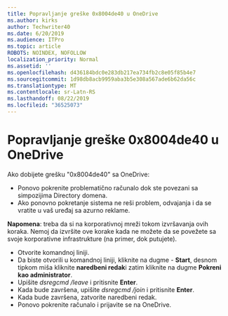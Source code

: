 ```yaml
---
title: Popravljanje greške 0x8004de40 u OneDrive
ms.author: kirks
author: Techwriter40
ms.date: 6/20/2019
ms.audience: ITPro
ms.topic: article
ROBOTS: NOINDEX, NOFOLLOW
localization_priority: Normal
ms.assetid: ''
ms.openlocfilehash: d436184bdc0e283db217ea734fb2c8e05f85b4e7
ms.sourcegitcommit: 1d98db8acb9959aba3b5e308a567ade6b62da56c
ms.translationtype: MT
ms.contentlocale: sr-Latn-RS
ms.lasthandoff: 08/22/2019
ms.locfileid: "36525073"
---
```

# <a name="fix-0x8004de40-error-in-onedrive"></a>Popravljanje greške 0x8004de40 u OneDrive

Ako dobijete grešku "0x8004de40" sa OneDrive:

- Ponovo pokrenite problematično računalo dok ste povezani sa simpozijima Directory domena.
- Ako ponovno pokretanje sistema ne reši problem, odvajanja i da se vratite u vaš uređaj sa azurno reklame. 

**Napomena**: treba da si na korporativnoj mreži tokom izvršavanja ovih koraka. Nemoj da izvršite ove korake kada ne možete da se povežete sa svoje korporativne infrastrukture (na primer, dok putujete). 

- Otvorite komandnoj liniji. 
- Da biste otvorili u komandnoj liniji, kliknite na dugme - **Start**, desnom tipkom miša kliknite **naredbeni redak**i zatim kliknite na dugme **Pokreni kao administrator**.
- Upišite *dsregcmd /leave* i pritisnite **Enter**.
- Kada bude završena, upišite *dsregcmd /join* i pritisnite **Enter**.
- Kada bude završena, zatvorite naredbeni redak.
- Ponovo pokrenite računalo i prijavite se na OneDrive.